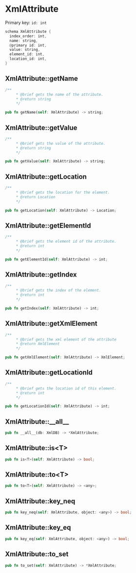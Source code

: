 # XmlAttribute

Primary key: `id: int`

```rust
schema XmlAttribute {
  index_order: int,
  name: string,
  @primary id: int,
  value: string,
  element_id: int,
  location_id: int,
}
```
## XmlAttribute::getName

```rust
/**
     * @brief gets the name of the attribute.
     * @return string 
     */
```
```rust
pub fn getName(self: XmlAttribute) -> string;
```
## XmlAttribute::getValue

```rust
/**
     * @brief gets the value of the attribute.
     * @return string 
     */
```
```rust
pub fn getValue(self: XmlAttribute) -> string;
```
## XmlAttribute::getLocation

```rust
/**
     * @brief gets the location for the element.
     * @return Location
     */
```
```rust
pub fn getLocation(self: XmlAttribute) -> Location;
```
## XmlAttribute::getElementId

```rust
/**
     * @brief gets the element id of the attribute.
     * @return int 
     */
```
```rust
pub fn getElementId(self: XmlAttribute) -> int;
```
## XmlAttribute::getIndex

```rust
/**
     * @brief gets the index of the element.
     * @return int 
     */
```
```rust
pub fn getIndex(self: XmlAttribute) -> int;
```
## XmlAttribute::getXmlElement

```rust
/**
     * @brief gets the xml element of the attribute
     * @return XmlElement 
     */
```
```rust
pub fn getXmlElement(self: XmlAttribute) -> XmlElement;
```
## XmlAttribute::getLocationId

```rust
/**
     * @brief gets the location id of this element.
     * @return int
     */
```
```rust
pub fn getLocationId(self: XmlAttribute) -> int;
```
## XmlAttribute::\_\_all\_\_

```rust
pub fn __all__(db: XmlDB) -> *XmlAttribute;
```
## XmlAttribute::is\<T\>

```rust
pub fn is<T>(self: XmlAttribute) -> bool;
```
## XmlAttribute::to\<T\>

```rust
pub fn to<T>(self: XmlAttribute) -> <any>;
```
## XmlAttribute::key\_neq

```rust
pub fn key_neq(self: XmlAttribute, object: <any>) -> bool;
```
## XmlAttribute::key\_eq

```rust
pub fn key_eq(self: XmlAttribute, object: <any>) -> bool;
```
## XmlAttribute::to\_set

```rust
pub fn to_set(self: XmlAttribute) -> *XmlAttribute;
```
